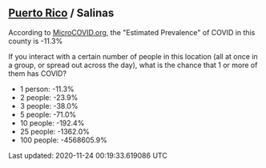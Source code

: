
## [Puerto Rico](/united-states/puerto-rico) / Salinas

According to [MicroCOVID.org](http://microcovid.org),
the "Estimated Prevalence" of COVID in this county is -11.3%

If you interact with a certain number of people in this location
(all at once in a group, or spread out across the day), what is the chance that
1 or more of them has COVID?

- 1 person: -11.3%
- 2 people: -23.9%
- 3 people: -38.0%
- 5 people: -71.0%
- 10 people: -192.4%
- 25 people: -1362.0%
- 100 people: -4568605.9%

Last updated: 2020-11-24 00:19:33.619086 UTC
